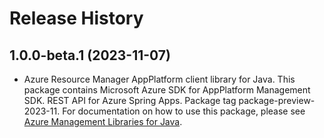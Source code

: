 # Release History

## 1.0.0-beta.1 (2023-11-07)

- Azure Resource Manager AppPlatform client library for Java. This package contains Microsoft Azure SDK for AppPlatform Management SDK. REST API for Azure Spring Apps. Package tag package-preview-2023-11. For documentation on how to use this package, please see [Azure Management Libraries for Java](https://aka.ms/azsdk/java/mgmt).
